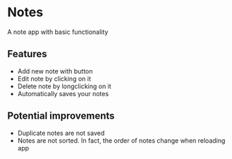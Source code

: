 # Notes
A note app with basic functionality

## Features
 - Add new note with button
 - Edit note by clicking on it
 - Delete note by longclicking on it
 - Automatically saves your notes

## Potential improvements
 - Duplicate notes are not saved
 - Notes are not sorted. In fact, the order of notes change when reloading app
 
